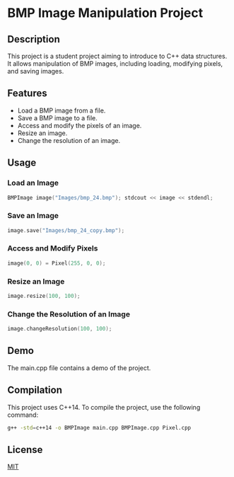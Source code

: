 # BMP Image Manipulation Project

## Description

This project is a student project aiming to introduce to C++ data structures. It allows manipulation of BMP images, including loading, modifying pixels, and saving images.

## Features

- Load a BMP image from a file.
- Save a BMP image to a file.
- Access and modify the pixels of an image.
- Resize an image.
- Change the resolution of an image.

## Usage

### Load an Image

```cpp
BMPImage image("Images/bmp_24.bmp"); stdcout << image << stdendl;
```

### Save an Image

```cpp
image.save("Images/bmp_24_copy.bmp");
```

### Access and Modify Pixels

```cpp
image(0, 0) = Pixel(255, 0, 0);
```

### Resize an Image

```cpp
image.resize(100, 100);
```

### Change the Resolution of an Image

```cpp
image.changeResolution(100, 100);
```

## Demo
The main.cpp file contains a demo of the project.


## Compilation

This project uses C++14. To compile the project, use the following command:

```bash
g++ -std=c++14 -o BMPImage main.cpp BMPImage.cpp Pixel.cpp
```

## License
[MIT](https://choosealicense.com/licenses/mit/)
